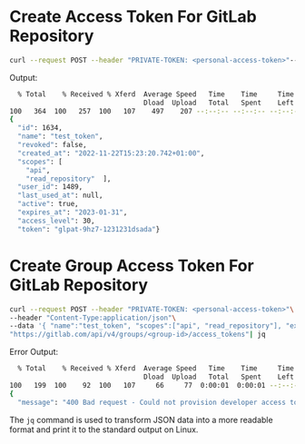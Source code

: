 # Create Access Token For GitLab Repository

```bash
curl --request POST --header "PRIVATE-TOKEN: <personal-access-token>"--header "Content-Type:application/json"--data '{ "name":"test_token", "scopes":["api", "read_repository"], "expires_at":"2023-01-31", "access_level": 30 }'"https://gitlab.com/api/v4/projects/<project-id>/access_tokens"| jq 
```
 
Output:

```bash
  % Total    % Received % Xferd  Average Speed   Time    Time     Time  Current
                                 Dload  Upload   Total   Spent    Left  Speed
100   364  100   257  100   107    497    207 --:--:-- --:--:-- --:--:--   716
{
  "id": 1634,
  "name": "test_token",
  "revoked": false,
  "created_at": "2022-11-22T15:23:20.742+01:00",
  "scopes": [
    "api",
    "read_repository"  ],
  "user_id": 1489,
  "last_used_at": null,
  "active": true,
  "expires_at": "2023-01-31",
  "access_level": 30,
  "token": "glpat-9hz7-1231231dsada"} 
```
 
# Create Group Access Token For GitLab Repository

```bash
curl --request POST --header "PRIVATE-TOKEN: <personal-access-token>"\
--header "Content-Type:application/json"\
--data '{ "name":"test_token", "scopes":["api", "read_repository"], "expires_at":"2023-01-31", "access_level": 30 }'\
"https://gitlab.com/api/v4/groups/<group-id>/access_tokens"| jq
```
 
Error Output:

```bash
  % Total    % Received % Xferd  Average Speed   Time    Time     Time  Current
                                 Dload  Upload   Total   Spent    Left  Speed
100   199  100    92  100   107     66     77  0:00:01  0:00:01 --:--:--   145
{
  "message": "400 Bad request - Could not provision developer access to project access token"} 
```

The `jq` command is used to transform JSON data into a more readable format and print it to the standard output on Linux.